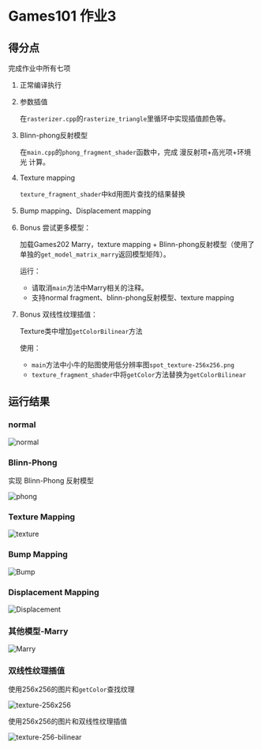 # Games101 作业3

## 得分点

完成作业中所有七项

1. 正常编译执行

2. 参数插值

   在`rasterizer.cpp`的`rasterize_triangle`里循环中实现插值颜色等。

3. Blinn-phong反射模型

   在`main.cpp`的`phong_fragment_shader`函数中，完成 漫反射项+高光项+环境光 计算。

4. Texture mapping

   `texture_fragment_shader`中kd用图片查找的结果替换

5. Bump mapping、Displacement mapping

6. Bonus 尝试更多模型：

   加载Games202 Marry，texture mapping + Blinn-phong反射模型（使用了单独的`get_model_matrix_marry`返回模型矩阵）。

   运行：

   - 请取消`main`方法中Marry相关的注释。
   - 支持normal fragment、blinn-phong反射模型、texture mapping

7. Bonus 双线性纹理插值：

   Texture类中增加`getColorBilinear`方法

   使用：

   - `main`方法中小牛的贴图使用低分辨率图`spot_texture-256x256.png`
   - `texture_fragment_shader`中将`getColor`方法替换为`getColorBilinear`

## 运行结果

### normal

![normal](images\output-normal.png)

### Blinn-Phong

实现 Blinn-Phong 反射模型

![phong](images\output-phong.png)

### Texture Mapping

![texture](images\output-texture.png)

### Bump Mapping

![Bump](images\output-bump.png)

### Displacement Mapping

![Displacement](images\output-displacement.png)

### 其他模型-Marry

![Marry](images\output-texture-marry.png)

### 双线性纹理插值

使用256x256的图片和`getColor`查找纹理

![texture-256x256](images\output-texture-256x256.png)

使用256x256的图片和双线性纹理插值

![texture-256-bilinear](images\output-texture-256-bilinear.png)

